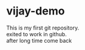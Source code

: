 # vijay-demo
This is my first git repository.
<br>
exited to work in github.
<br>
after long time come back
